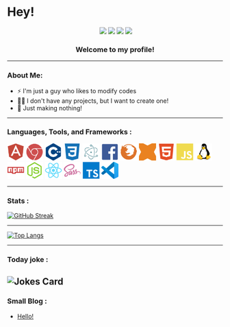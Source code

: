 # Hey!
<div align="center">
  <div id="badges">
   <img src="https://komarev.com/ghpvc/?username=Witherbear&style=flat-square&color=blue" alt=""/>
   <img src="https://img.shields.io/github/followers/Witherbear?style=flat-square">
   <img src="https://img.shields.io/github/stars/Witherbear?style=flat-square">
   <img src="https://img.shields.io/twitter/follow/witherbearofc?style=flat-square">
   <img src="https://img.shields.io/reddit/user-karma/combined/WitherbearOfc?style=flat-square">
  </div>
  <h3>Welcome to my profile!</h3>
</div>

---
### About Me:

- :zap: I'm just a guy who likes to modify codes
- :man_technologist: I don't have any projects, but I want to create one!
- :balloon: Just making nothing!

---

### Languages, Tools, and Frameworks :
<div>
  <img src="https://github.com/devicons/devicon/blob/master/icons/angularjs/angularjs-plain.svg" width="40" height="40">
  <img src="https://github.com/devicons/devicon/blob/master/icons/chrome/chrome-plain.svg" width="40" height="40">
  <img src="https://github.com/devicons/devicon/blob/master/icons/cplusplus/cplusplus-plain.svg" width="40" height="40">
  <img src="https://github.com/devicons/devicon/blob/master/icons/css3/css3-plain.svg" width="40" height="40">
  <img src="https://github.com/devicons/devicon/blob/master/icons/electron/electron-original.svg" width="40" height="40">
  <img src="https://github.com/devicons/devicon/blob/master/icons/facebook/facebook-plain.svg" width="40" height="40">
  <img src="https://github.com/devicons/devicon/blob/master/icons/firefox/firefox-plain.svg" width="40" height="40">
  <img src="https://github.com/devicons/devicon/blob/master/icons/haxe/haxe-plain.svg" width="40" height="40">
  <img src="https://github.com/devicons/devicon/blob/master/icons/html5/html5-plain.svg" width="40" height="40">
  <img src="https://github.com/devicons/devicon/blob/master/icons/javascript/javascript-plain.svg" width="40" height="40">
  <img src="https://github.com/devicons/devicon/blob/master/icons/linux/linux-original.svg" width="40" height="40">
  <img src="https://github.com/devicons/devicon/blob/master/icons/npm/npm-original-wordmark.svg" width="40" height="40">
  <img src="https://github.com/devicons/devicon/blob/master/icons/nodejs/nodejs-plain.svg" width="40" height="40">
  <img src="https://github.com/devicons/devicon/blob/master/icons/react/react-original.svg" width="40" height="40">
  <img src="https://github.com/devicons/devicon/blob/master/icons/sass/sass-original.svg" width="40" height="40">
  <img src="https://github.com/devicons/devicon/blob/master/icons/typescript/typescript-plain.svg" width="40" height="40">
  <img src="https://github.com/devicons/devicon/blob/master/icons/vscode/vscode-original.svg" width="40" height="40">
</div>

---

### Stats :
[![GitHub Streak](https://github-readme-streak-stats.herokuapp.com?user=Witherbear&theme=monokai&hide_border=true)](https://git.io/streak-stats) <br>

---

[![Top Langs](https://github-readme-stats.vercel.app/api/top-langs/?username=Witherbear&layout=compact&theme=vision-friendly-dark)](https://github.com/anuraghazra/github-readme-stats)

---
### Today joke :
![Jokes Card](https://readme-jokes.vercel.app/api)
---

### Small Blog :
<!-- BLOG-POST-LIST:START -->
- [Hello!](https://dev.to/witherbear/hello-29l5)
<!-- BLOG-POST-LIST:END -->
